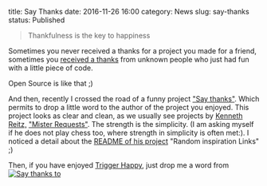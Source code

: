 title: Say Thanks
date: 2016-11-26 16:00
category: News
slug: say-thanks
status: Published


> Thankfulness is the key to happiness  

Sometimes you never received a thanks for a project you made for a friend, sometimes you [received a thanks](https://github.com/foxmask/wallabag_api/issues/1) from unknown people who just had fun with a little piece of code.

Open Source is like that ;)

And then, recently I crossed the road of a funny project ["Say thanks"](https://saythanks.io/). Which permits to drop a little word to the author of the project you enjoyed.
This project looks as clear and clean, as we usually see projects by [Kenneth Reitz,](https://github.com/kennethreitz/) ["Mister Requests"](https://python-requests.org). The strength is the simplicity. (I am asking myself if he does not play chess too, where strength in simplicity is often met:). I noticed a detail about the [README of his project](https://github.com/kennethreitz/saythanks.io/blob/master/README.md) "Random inspiration Links" ;)

Then, if you have enjoyed [Trigger Happy](https://trigger-happy.eu), just drop me a word from [![Say thanks to](https://img.shields.io/badge/SayThanks.io-%E2%98%BC-1EAEDB.svg)](https://saythanks.io/to/foxmask)

